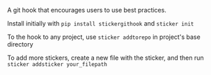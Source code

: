 A git hook that encourages users to use best practices.

Install initially with 
`pip install stickergithook`
and `sticker init`

To the hook to any project, use `sticker addtorepo` in project's base directory

To add more stickers, create a new file with the sticker, and then run `sticker addsticker your_filepath`
